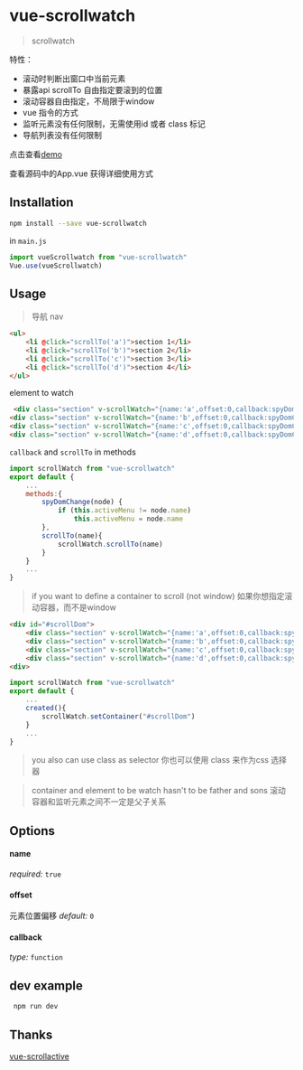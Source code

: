 # vue-scrollwatch

> scrollwatch

特性：
- 滚动时判断出窗口中当前元素
- 暴露api scrollTo  自由指定要滚到的位置
- 滚动容器自由指定，不局限于window
- vue 指令的方式
- 监听元素没有任何限制，无需使用id 或者 class 标记
- 导航列表没有任何限制

点击查看[demo](https://Desdesdesgo.github.io/vue-scrollwatch/)
 

查看源码中的App.vue 获得详细使用方式
## Installation

```bash
npm install --save vue-scrollwatch
```

in `main.js`
```js 
import vueScrollwatch from "vue-scrollwatch"
Vue.use(vueScrollwatch)
```

## Usage
> 导航 
> nav
```html
<ul>
    <li @click="scrollTo('a')">section 1</li>
    <li @click="scrollTo('b')">section 2</li>
    <li @click="scrollTo('c')">section 3</li>
    <li @click="scrollTo('d')">section 4</li>
</ul>

```

element to watch

```html
 <div class="section" v-scrollWatch="{name:'a',offset:0,callback:spyDomChange}">scetcion 1</div>
<div class="section" v-scrollWatch="{name:'b',offset:0,callback:spyDomChange}">scetcion 2</div>
<div class="section" v-scrollWatch="{name:'c',offset:0,callback:spyDomChange}">scetcion 3</div>
<div class="section" v-scrollWatch="{name:'d',offset:0,callback:spyDomChange}">scetcion 4</div>

```

`callback` and `scrollTo` in methods
```js 
import scrollWatch from "vue-scrollwatch"
export default {
    ...
    methods:{
        spyDomChange(node) {
            if (this.activeMenu != node.name)
                this.activeMenu = node.name
        },
        scrollTo(name){
            scrollWatch.scrollTo(name)
        }
    }
    ...
}

```


> if you want to define a container to scroll (not window)
> 如果你想指定滚动容器，而不是window 

```html
<div id="#scrollDom">
    <div class="section" v-scrollWatch="{name:'a',offset:0,callback:spyDomChange}">scetcion 1</div>
    <div class="section" v-scrollWatch="{name:'b',offset:0,callback:spyDomChange}">scetcion 2</div>
    <div class="section" v-scrollWatch="{name:'c',offset:0,callback:spyDomChange}">scetcion 3</div>
    <div class="section" v-scrollWatch="{name:'d',offset:0,callback:spyDomChange}">scetcion 4</div>
<div>
```


```js 
import scrollWatch from "vue-scrollwatch"
export default {
    ...
    created(){
        scrollWatch.setContainer("#scrollDom")
    }
    ...
}
```
> you also can use class as selector
> 你也可以使用 class 来作为css 选择器

> container and element to be watch hasn't to be father and sons
> 滚动容器和监听元素之间不一定是父子关系


## Options
#### name
*required:* `true` 

#### offset
元素位置偏移
*default:* `0`
 
#### callback
*type:* `function`

## dev example
``` js
 npm run dev
```

## Thanks
[vue-scrollactive](https://github.com/eddiemf/vue-scrollactive.git)

